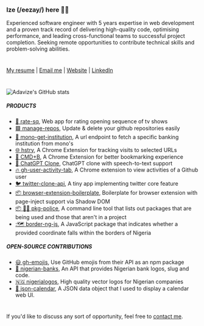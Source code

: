 
### Ize (/eezay/) here 👋🏼

Experienced software engineer with 5 years expertise in web development and a proven track record of delivering high-quality code, optimising performance, and leading cross-functional teams to successful project completion. Seeking remote opportunities to contribute technical skills and problem-solving abilities.
#
[My resume](https://www.canva.com/design/DAFnc2oaqIQ/SjIhFmknePpJkmN1uHcTYg/edit?utm_content=DAFnc2oaqIQ&utm_campaign=designshare&utm_medium=link2&utm_source=sharebutton) | [Email me](mailto:adavizeozorku@gmail.com) | [Website](https://ize-302.dev) | [LinkedIn](https://linkedin.com/in/adavize-hassan)
#
![Adavize's GitHub stats](https://github-readme-stats.vercel.app/api?username=ize-302&show_icons=true&count_private=true&theme=swift)

##### PRODUCTS

- [:star2: rate-sq](https://github.com/ize-302/rate-sq), Web app for rating opening sequence of tv shows
- [:green_square: manage-repos](https://github.com/ize-302/manage-repos), Update & delete your github repositories easily
- [:bank: mono-get-institution](https://github.com/ize-302/mono-get-institution), A url endpoint to fetch a specific banking institution from mono's
- [:globe_with_meridians: hstry](https://github.com/ize-302/hstry), A Chrome Extension for tracking visits to selected URLs
- [🔖 CMD+B](https://cmdb.ize-302.dev), A Chrome Extension for better bookmarking experience
- [:robot: ChatGPT Clone](https://github.com/ize-302/openai-playground-clone), ChatGPT clone with speech-to-text support
- [:fire: gh-user-activity-tab](https://github.com/ize-302/gh-user-activity-tab), A Chrome extension to view activities of a Github user
- [:bird: twitter-clone-api](https://github.com/ize-302/twitter-clone-api), A tiny app implementing twitter core feature
- [:package: browser-extension-boilerplate](https://github.com/ize-302/browser-extension-boilerplate), Boilerplate for browser extension with page-inject support via Shadow DOM
- [:package: :policeman: pkg-police](https://github.com/ize-302/pkg-police), A command line tool that lists out packages that are being used and those that aren't in a project
- [:🗺️ border-ng-js](https://github.com/ize-302/border-ng-js), A JavaScript package that indicates whether a provided coordinate falls within the borders of Nigeria 

##### OPEN-SOURCE CONTRIBUTIONS
- [:smiley: gh-emojis](https://github.com/privatenumber/gh-emojis), Use GitHub emojis from their API as an npm package
- [:bank: nigerian-banks](https://github.com/ichtrojan/nigerian-banks), An API that provides Nigerian bank logos, slug and code.
- [:nigeria: nigerialogos](https://github.com/PaystackHQ/nigerialogos), High quality vector logos for Nigerian companies
- [:calendar: json-calendar](https://github.com/rxgx/json-calendar), A JSON data object that I used to display a calendar web UI.

#
If you'd like to discuss any sort of opportunity, feel free to [contact me](mailto:adavizeozorku@gmail.com).
